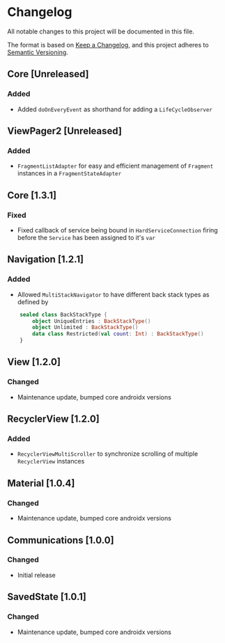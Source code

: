 # Changelog

All notable changes to this project will be documented in this file.

The format is based on [Keep a Changelog](https://keepachangelog.com/en/1.0.0/),
and this project adheres to [Semantic Versioning](https://semver.org/spec/v2.0.0.html).

## Core [Unreleased]

### Added

- Added `doOnEveryEvent` as shorthand for adding a `LifeCycleObserver`

## ViewPager2 [Unreleased]

### Added

- `FragmentListAdapter` for easy and efficient management of `Fragment` instances in a `FragmentStateAdapter`

## Core [1.3.1]

### Fixed

- Fixed callback of service being bound in `HardServiceConnection` firing before the `Service` has been assigned to it's `var`

## Navigation [1.2.1]

### Added

- Allowed `MultiStackNavigator` to have different back stack types as defined by
``` kotlin
    sealed class BackStackType {
        object UniqueEntries : BackStackType()
        object Unlimited : BackStackType()
        data class Restricted(val count: Int) : BackStackType()
    }
```

## View [1.2.0]

### Changed

- Maintenance update, bumped core androidx versions

## RecyclerView [1.2.0]

### Added

- `RecyclerViewMultiScroller` to synchronize scrolling of multiple `RecyclerView` instances

## Material [1.0.4]

### Changed

- Maintenance update, bumped core androidx versions

## Communications [1.0.0]

### Changed

- Initial release

## SavedState [1.0.1]

### Changed

- Maintenance update, bumped core androidx versions
